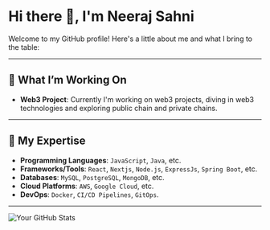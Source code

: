 # Hi there 👋, I'm Neeraj Sahni

Welcome to my GitHub profile! Here's a little about me and what I bring to the table:

---


## 🔭 What I’m Working On
- **Web3 Project**: Currently I'm working on web3 projects, diving in web3 technologies and exploring public chain and private chains.

---

## 🌟 My Expertise
- **Programming Languages**: `JavaScript`,  `Java`,  etc.
- **Frameworks/Tools**: `React`, `Nextjs`, `Node.js`, `ExpressJs`, `Spring Boot`, etc.
- **Databases**: `MySQL`, `PostgreSQL`, `MongoDB`, etc.
- **Cloud Platforms**: `AWS`, `Google Cloud`, etc.
- **DevOps**: `Docker`,  `CI/CD Pipelines`, `GitOps`.

---

![Your GitHub Stats](https://github-readme-stats.vercel.app/api?username=neerajsahni-immanent&show_icons=true&count_private=true&theme=radical)
<!--
**neerajsahni-immanent/neerajsahni-immanent** is a ✨ _special_ ✨ repository because its `README.md` (this file) appears on your GitHub profile.

Here are some ideas to get you started:

- 🔭 I’m currently working on ...
- 🌱 I’m currently learning ...
- 👯 I’m looking to collaborate on ...
- 🤔 I’m looking for help with ...
- 💬 Ask me about ...
- 📫 How to reach me: ...
- 😄 Pronouns: ...
- ⚡ Fun fact: ...
-->
